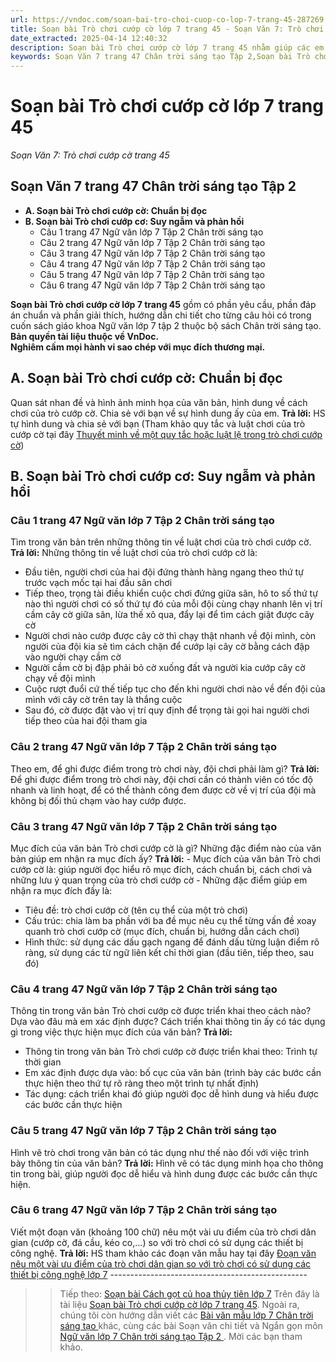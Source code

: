 ```yaml
---
url: https://vndoc.com/soan-bai-tro-choi-cuop-co-lop-7-trang-45-287269
title: Soạn bài Trò chơi cướp cờ lớp 7 trang 45 - Soạn Văn 7: Trò chơi cướp cờ trang 45 - VnDoc.com
date_extracted: 2025-04-14 12:40:32
description: Soạn bài Trò chơi cướp cờ lớp 7 trang 45 nhằm giúp các em HS đạt kết quả tốt trong quá trình làm bài tập và học tập môn Ngữ văn lớp 7 sách Chân trời sáng tạo.
keywords: Soạn Văn 7 trang 47 Chân trời sáng tạo Tập 2,Soạn bài Trò chơi cướp cờ lớp 7 Chân trời sáng tạo,Soạn bài Trò chơi cướp cờ lớp 7 trang 45,soạn bài Trò chơi cướp cờ,soạn Trò chơi cướp cờ,soạn văn 7 Trò chơi cướp cờ,soạn bài Trò chơi cướp cờ trang 45,soạn bài Trò chơi cướp cờ lớp 7,soạn bài Trò chơi cướp cờ chi tiết,Trò chơi cướp cờ,Trò chơi cướp cờ lớp 7
---
```


# Soạn bài Trò chơi cướp cờ lớp 7 trang 45
 _Soạn Văn 7: Trò chơi cướp cờ trang 45_
## **Soạn Văn 7 trang 47 Chân trời sáng tạo Tập 2**
  * **A. Soạn bài Trò chơi cướp cờ: Chuẩn bị đọc**
  * **B. Soạn bài Trò chơi cướp cơ: Suy ngẫm và phản hồi**
    * Câu 1 trang 47 Ngữ văn lớp 7 Tập 2 Chân trời sáng tạo
    * Câu 2 trang 47 Ngữ văn lớp 7 Tập 2 Chân trời sáng tạo
    * Câu 3 trang 47 Ngữ văn lớp 7 Tập 2 Chân trời sáng tạo
    * Câu 4 trang 47 Ngữ văn lớp 7 Tập 2 Chân trời sáng tạo
    * Câu 5 trang 47 Ngữ văn lớp 7 Tập 2 Chân trời sáng tạo
    * Câu 6 trang 47 Ngữ văn lớp 7 Tập 2 Chân trời sáng tạo

**Soạn bài Trò chơi cướp cờ lớp 7 trang 45** gồm có phần yêu cầu, phần đáp án chuẩn và phần giải thích, hướng dẫn chi tiết cho từng câu hỏi có trong cuốn  sách giáo khoa Ngữ văn lớp 7 tập 2 thuộc bộ sách Chân trời sáng tạo.
**Bản quyền tài liệu thuộc về VnDoc.  
Nghiêm cấm mọi hành vi sao chép với mục đích thương mại.**
## **A. Soạn bài Trò chơi cướp cờ: Chuẩn bị đọc**
Quan sát nhan đề và hình ảnh minh họa của văn bản, hình dung về cách chơi của trò cướp cờ. Chia sẻ với bạn về sự hình dung ấy của em.
**Trả lời:**
HS tự hình dung và chia sẻ với bạn \(Tham khảo quy tắc và luật chơi của trò cướp cờ tại đây [Thuyết minh về một quy tắc hoặc luật lệ trong trò chơi cướp cờ](<https://vndoc.com/thuyet-minh-ve-mot-quy-tac-hoac-luat-le-trong-tro-choi-cuop-co-292767>)\)
## **B. Soạn bài Trò chơi cướp cơ: Suy ngẫm và phản hồi**
### Câu 1 trang 47 Ngữ văn lớp 7 Tập 2 Chân trời sáng tạo
Tìm trong văn bản trên những thông tin về luật chơi của trò chơi cướp cờ.
**Trả lời:**
Những thông tin về luật chơi của trò chơi cướp cờ là:
  * Đầu tiên, người chơi của hai đội đứng thành hàng ngang theo thứ tự trước vạch mốc tại hai đầu sân chơi
  * Tiếp theo, trọng tài điều khiển cuộc chơi đứng giữa sân, hô to số thứ tự nào thì người chơi có số thứ tự đó của mỗi đội cùng chạy nhanh lên vị trí cầm cây cờ giữa sân, lừa thế xô qua, đẩy lại để tìm cách giật được cây cờ
  * Người chơi nào cướp được cây cờ thì chạy thật nhanh về đội mình, còn người của đội kia sẽ tìm cách chặn để cướp lại cây cờ bằng cách đập vào người chạy cầm cờ
  * Người cầm cờ bị đập phải bỏ cờ xuống đất và người kia cướp cây cờ chạy về đội mình
  * Cuộc rượt đuổi cứ thế tiếp tục cho đến khi người chơi nào về đến đội của mình với cây cờ trên tay là thắng cuộc
  * Sau đó, cờ được đặt vào vị trí quy định để trọng tài gọi hai người chơi tiếp theo của hai đội tham gia

### Câu 2 trang 47 Ngữ văn lớp 7 Tập 2 Chân trời sáng tạo
Theo em, để ghi được điểm trong trò chơi này, đội chơi phải làm gì?
**Trả lời:**
Để ghi được điểm trong trò chơi này, đội chơi cần có thành viên có tốc độ nhanh và linh hoạt, để có thể thành công đem được cờ về vị trí của đội mà không bị đối thủ chạm vào hay cướp được.
### Câu 3 trang 47 Ngữ văn lớp 7 Tập 2 Chân trời sáng tạo
Mục đích của văn bản Trò chơi cướp cờ là gì? Những đặc điểm nào của văn bản giúp em nhận ra mục đích ấy?
**Trả lời:**
\- Mục đích của văn bản Trò chơi cướp cờ là: giúp người đọc hiểu rõ mục đích, cách chuẩn bị, cách chơi và những lưu ý quan trọng của trò chơi cướp cờ
\- Những đặc điểm giúp em nhận ra mục đích đấy là:
  * Tiêu đề: trò chơi cướp cờ \(tên cụ thể của một trò chơi\)
  * Cấu trúc: chia làm ba phần với ba đề mục nêu cụ thể từng vấn đề xoay quanh trò chơi cướp cờ \(mục đích, chuẩn bị, hướng dẫn cách chơi\)
  * Hình thức: sử dụng các dấu gạch ngang để đánh dấu từng luận điểm rõ ràng, sử dụng các từ ngữ liên kết chỉ thời gian \(đầu tiên, tiếp theo, sau đó\)

### Câu 4 trang 47 Ngữ văn lớp 7 Tập 2 Chân trời sáng tạo
Thông tin trong văn bản Trò chơi cướp cờ được triển khai theo cách nào? Dựa vào đâu mà em xác định được? Cách triển khai thông tin ấy có tác dụng gì trong việc thực hiện mục đích của văn bản?
**Trả lời:**
  * Thông tin trong văn bản Trò chơi cướp cờ được triển khai theo: Trình tự thời gian
  * Em xác định được dựa vào: bố cục của văn bản \(trình bày các bước cần thực hiện theo thứ tự rõ ràng theo một trình tự nhất định\)
  * Tác dụng: cách triển khai đó giúp người đọc dễ hình dung và hiểu được các bước cần thực hiện

### Câu 5 trang 47 Ngữ văn lớp 7 Tập 2 Chân trời sáng tạo
Hình vẽ trò chơi trong văn bản có tác dụng như thế nào đối với việc trình bày thông tin của văn bản?
**Trả lời:**
Hình vẽ có tác dụng minh họa cho thông tin trong bài, giúp người đọc dễ hiểu và hình dung được các bước cần thực hiện.
### Câu 6 trang 47 Ngữ văn lớp 7 Tập 2 Chân trời sáng tạo
Viết một đoạn văn \(khoảng 100 chữ\) nêu một vài ưu điểm của trò chơi dân gian \(cướp cờ, đá cầu, kéo co,…\) so với trò chơi có sử dụng các thiết bị công nghệ.
**Trả lời:**
HS tham khảo các đoạn văn mẫu hay tại đây [Đoạn văn nêu một vài ưu điểm của trò chơi dân gian so với trò chơi có sử dụng các thiết bị công nghệ lớp 7](<https://vndoc.com/viet-mot-doan-van-neu-mot-vai-uu-diem-cua-tro-choi-dan-gian-so-voi-tro-choi-co-su-dung-cac-thiet-bi-cong-nghe-289802>)
\-------------------------------------------------
>> Tiếp theo: [Soạn bài Cách gọt củ hoa thủy tiên lớp 7](<https://vndoc.com/soan-bai-cach-got-cu-hoa-thuy-tien-lop-7-trang-47-287275>)
Trên đây là tài liệu [Soạn bài Trò chơi cướp cờ lớp 7 trang 45](<https://vndoc.com/soan-bai-tro-choi-cuop-co-lop-7-trang-45-287269>). Ngoài ra, chúng tôi còn hướng dẫn viết các [ Bài văn mẫu lớp 7 Chân trời sáng tạo ](<https://vndoc.com/van-mau-lop-7ctst>) khác, cùng các bài Soạn văn chi tiết và Ngắn gọn môn [ Ngữ văn lớp 7 Chân trời sáng tạo Tập 2 ](<https://vndoc.com/ngu-van-7-ctst-tap2>) . Mời các bạn tham khảo.
